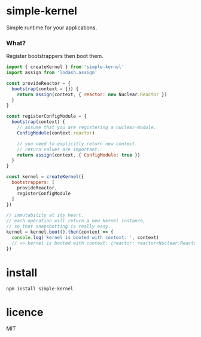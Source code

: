 # simple-kernel

Simple runtime for your applications.

### What?

Register bootstrappers then boot them.

```js
import { createKernel } from 'simple-kernel'
import assign from 'lodash.assign'

const provideReactor = {
  bootstrap(context = {}) {
    return assign(context, { reactor: new Nuclear.Reactor })
  }
}

const registerConfigModule = {
  bootstrap(context) {
    // assume that you are registering a nuclear-module.
    ConfigModule(context.reactor)

    // you need to explicitly return new context.
    // return values are important.
    return assign(context, { ConfigModule: true })
  }
}

const kernel = createKernel({
  bootstrappers: [
    provideReactor,
    registerConfigModule
  ]
})

// immutability at its heart.
// each operation will return a new kernel instance,
// so that snapshotting is really easy.
kernel = kernel.boot().then(context => {
  console.log('kernel is booted with context: ', context)
  // => kernel is booted with context: {reactor: reactor<Nuclear.Reactor>, ConfigModule: true}
})
```

# install

    npm install simple-kernel


# licence

MIT

